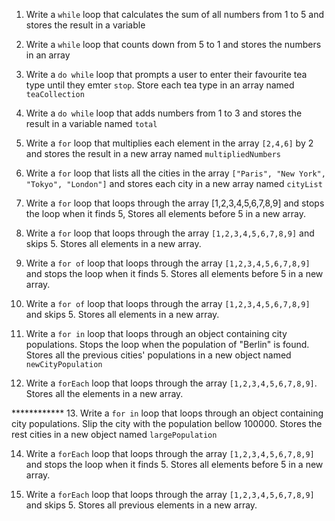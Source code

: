 1. Write a `while` loop that calculates the sum of all numbers from 1 to 5 and stores the result in a variable

2. Write a `while` loop that counts down from 5 to 1 and stores the numbers in an array

3. Write a `do while` loop that prompts a user to enter their favourite tea type until they emter `stop`. Store each tea type in an array named `teaCollection`

4. Write a `do while` loop that adds numbers from 1 to 3 and stores the result in a variable named `total`

5. Write a `for` loop that multiplies each element in the array `[2,4,6]` by 2 and stores the result in a new array named `multipliedNumbers`

6. Write a `for` loop that lists all the cities in the array `["Paris", "New York", "Tokyo", "London"]` and stores each city in a new array named `cityList`

7. Write a `for` loop that loops through the array [1,2,3,4,5,6,7,8,9] and stops the loop when it finds 5, Stores all elements before 5 in a new array.

8. Write a `for` loop that loops through the array `[1,2,3,4,5,6,7,8,9]` and skips 5.
   Stores all elements in a new array.

9. Write a `for of` loop that loops through the array `[1,2,3,4,5,6,7,8,9]` and stops the loop when it finds 5. Stores all elements before 5 in a new array.

10. Write a `for of` loop that loops through the array `[1,2,3,4,5,6,7,8,9]` and skips 5.
    Stores all elements in a new array.

11. Write a `for in` loop that loops through an object containing city populations.
    Stops the loop when the population of "Berlin" is found.
    Stores all the previous cities' populations in a new object named `newCityPopulation`

12. Write a `forEach` loop that loops through the array `[1,2,3,4,5,6,7,8,9]`.
    Stores all the elements in a new array.

\*\*\*\*\*\*\*\*\*\*\*\* 13. Write a `for in` loop that loops through an object containing city populations.
Slip the city with the population bellow 100000.
Stores the rest cities in a new object named `largePopulation`

14. Write a `forEach` loop that loops through the array `[1,2,3,4,5,6,7,8,9]` and stops the loop when it finds 5. Stores all elements before 5 in a new array.

15. Write a `forEach` loop that loops through the array `[1,2,3,4,5,6,7,8,9]` and skips 5.
    Stores all previous elements in a new array.
